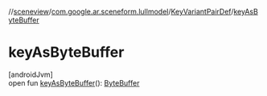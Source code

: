 //[sceneview](../../../index.md)/[com.google.ar.sceneform.lullmodel](../index.md)/[KeyVariantPairDef](index.md)/[keyAsByteBuffer](key-as-byte-buffer.md)

# keyAsByteBuffer

[androidJvm]\
open fun [keyAsByteBuffer](key-as-byte-buffer.md)(): [ByteBuffer](https://developer.android.com/reference/kotlin/java/nio/ByteBuffer.html)
